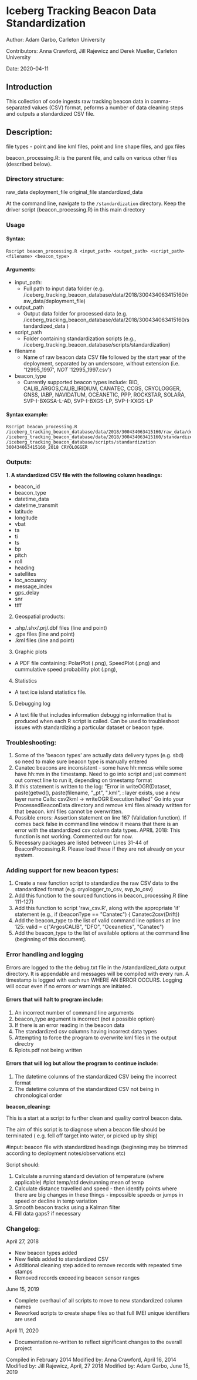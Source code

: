 # Iceberg Tracking Beacon Data Standardization

Author: Adam Garbo, Carleton University

Contributors: Anna Crawford, Jill Rajewicz and Derek Mueller, Carleton University

Date: 2020-04-11

## Introduction

This collection of code ingests raw tracking beacon data in comma-separated values (CSV) format, peforms a number of data cleaning steps and outputs a standardized CSV file.

## Description:

file types - point and line kml files, point and line shape files, and gpx files

beacon_processing.R: is the parent file, and calls on various other files (described below).


### Directory structure:

raw_data
deployment_file
original_file
standardized_data


At the command line, navigate to the `/standardization` directory. 
Keep the driver script (beacon_processing.R) in this main directory

### Usage
#### Syntax:
```
Rscript beacon_processing.R <input_path> <output_path> <script_path> <filename> <beacon_type>
```

#### Arguments:
* input_path: 
  * Full path to input data folder (e.g. /iceberg_tracking_beacon_database/data/2018/300434063415160/raw_data/deployment_file)
* output_path      
  * Output data folder for processed data (e.g. /iceberg_tracking_beacon_database/data/2018/300434063415160/standardized_data )
* script_path          
  * Folder containing standardization scripts (e.g., /iceberg_tracking_beacon_database/scripts/standardization)
* filename        
  * Name of raw beacon data CSV file followed by the start year of the deployment, separated by an underscore, without extension (i.e. '12995_1997', *NOT* '12995_1997.csv')
* beacon_type 
  *  Currently supported beacon types include: BIO, CALIB_ARGOS,CALIB_IRIDIUM, CANATEC, CCGS, CRYOLOGGER, GNSS, IABP, NAVIDATUM, OCEANETIC, PPP, ROCKSTAR, SOLARA, SVP-I-BXGSA-L-AD, SVP-I-BXGS-LP, SVP-I-XXGS-LP
	  
#### Syntax example:

```
Rscript beacon_processing.R /iceberg_tracking_beacon_database/data/2018/300434063415160/raw_data/deployment_file /iceberg_tracking_beacon_database/data/2018/300434063415160/standardized_data /iceberg_tracking_beacon_database/scripts/standardization 300434063415160_2018 CRYOLOGGER
```

### Outputs:

**1. A standardized CSV file with the following column headings:**

* beacon_id
* beacon_type
* datetime_data
* datetime_transmit
* latitude
* longitude
* vbat
* ta
* ti
* ts
* bp
* pitch
* roll
* heading
* satellites
* loc_accuarcy
* message_index
* gps_delay
* snr
* ttff
  
2. Geospatial products:
* .shp/.shx/.prj/.dbf files (line and point)
* .gpx files (line and point)
* .kml files (line and point) 

3. Graphic plots
* A PDF file containing: PolarPlot (.png), SpeedPlot (.png) and cummulative speed probability plot (.png), 

4. Statistics 
* A text ice island statistics file.

5. Debugging log
* A text file that includes information debugging information that is produced when each R script is called. Can be used to troubleshoot issues with standardizing a particular dataset or beacon type.

### Troubleshooting:
1. Some of the 'beacon types' are actually data delivery types (e.g. sbd) so need to make sure beacon type is manually entered
2. Canatec beacons are inconsistent - some have hh:mm:ss while some have hh:mm in the timestamp. Need to go into script and just comment out correct line to run it, depending on timestamp format
3. If this statement is written to the log: "Error in writeOGR(Dataset, paste(getwd(), paste(filename, "_pt", ".kml",  : 
  layer exists, use a new layer name
Calls: csv2kml -> writeOGR
Execution halted"
	Go into your ProcessedBeaconData directory and remove kml files already written for that beacon. kml files cannot be overwritten. 
4. Possible errors: Assertion statement on line 167 (Validation function). If comes back false in command line window it means that there is an error with the standardized csv column data types.
APRIL 2018: This function is not working. Commented out for now.
5. Necessary packages are listed between Lines 31-44 of BeaconProcessing.R. Please load these if they are not already on your system. 

### Adding support for new beacon types: 

1. Create a new function script to standardize the raw CSV data to the standardized format (e.g. cryologger_to_csv, svp_to_csv)
2. Add this function to the sourced functions in beacon_processing.R (line 111-127)
3. Add this function to script 'raw_csv.R', along with the appropriate 'if' statement (e.g., if (beaconType == "Canatec") {
      Canatec2csv(Drift))
4. Add the beacon_type to the list of valid command line options at line 125: valid = c("ArgosCALIB", "DFO", "Oceanetics", "Canatec")
5. Add the beacon_type to the list of available options at the command line (beginning of this document). 

### Error handling and logging
Errors are logged to the the debug.txt file in the /standardized_data output directory. It is appendable and messages will be compiled with every run. A timestamp is logged with each run WHERE AN ERROR OCCURS. Logging will occur even if no errors or warnings are initiated.  

#### Errors that will halt to program include:
1. An incorrect number of command line arguments
2. beacon_type argument is incorrect (not a possible option)
3. If there is an error reading in the beacon data
4. The standardized csv columns having incorrect data types
5. Attempting to force the program to overwrite kml files in the output directry 
6. Rplots.pdf not being written

#### Errors that will log but allow the program to continue include:
1. The datetime columns of the standardized CSV being the incorrect format
2. The datetime columns of the standardized CSV not being in chronological order


**beacon_cleaning:**

This is a start at a script to further clean and quality control beacon data.

The aim of this script is to diagnose when a beacon file should be terminated
( e.g. fell off target into water, or picked up by ship)

#input: beacon file with standardized headings (beginning may be trimmed according to deployment notes/observations etc)

Script should:

1. Calculate a running standard deviation of temperature (where applicable)
#plot temp/std dev/running mean  of temp
2. Calculate distance travelled and speed - then identify points where there are big changes in these things - impossible speeds
 or jumps in speed or decline in temp variation
3. Smooth beacon tracks using a Kalman filter
4. Fill data gaps? if necessary


### Changelog:
April 27, 2018
* New beacon types added
* New fields added to standardized CSV
* Additional cleaning step added to remove records with repeated time stamps
* Removed records exceeding beacon sensor ranges

June 15, 2019
* Complete overhaul of all scripts to move to new standardized column names
* Reworked scripts to create shape files so that full IMEI unique identifiers are used

April 11, 2020
* Documentation re-written to reflect significant changes to the overall project

Compiled in February 2014
Modified by: Anna Crawford, April 16, 2014
Modified by: Jill Rajewicz, April, 27 2018
Modified by: Adam Garbo, June 15, 2019
